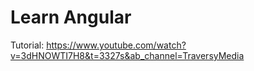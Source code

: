 # Learn Angular
Tutorial: https://www.youtube.com/watch?v=3dHNOWTI7H8&t=3327s&ab_channel=TraversyMedia
